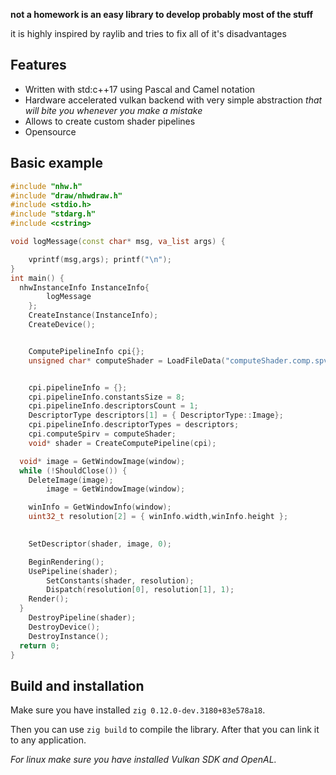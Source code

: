 
**not a homework is an easy library to develop probably most of the stuff**

it is highly inspired by raylib and tries to fix all of it's disadvantages


Features
--------

 - Written with std:c++17 using Pascal and Camel notation
 - Hardware accelerated vulkan backend with very simple abstraction *that will bite you whenever you make a mistake*
 - Allows to create custom shader pipelines
 - Opensource


Basic example
--------------

```cpp
#include "nhw.h"
#include "draw/nhwdraw.h"
#include <stdio.h>
#include "stdarg.h"
#include <cstring>

void logMessage(const char* msg, va_list args) {

	vprintf(msg,args); printf("\n");
}
int main() {
  nhwInstanceInfo InstanceInfo{
		logMessage
	};
	CreateInstance(InstanceInfo);
	CreateDevice();


	ComputePipelineInfo cpi{};
	unsigned char* computeShader = LoadFileData("computeShader.comp.spv", &cpi.computeSpirvSize);


	cpi.pipelineInfo = {};
	cpi.pipelineInfo.constantsSize = 8;
	cpi.pipelineInfo.descriptorsCount = 1;
	DescriptorType descriptors[1] = { DescriptorType::Image};
	cpi.pipelineInfo.descriptorTypes = descriptors;
	cpi.computeSpirv = computeShader;
	void* shader = CreateComputePipeline(cpi);

  void* image = GetWindowImage(window);
  while (!ShouldClose()) {
    DeleteImage(image);
		image = GetWindowImage(window);

    winInfo = GetWindowInfo(window);
    uint32_t resolution[2] = { winInfo.width,winInfo.height };
    

    SetDescriptor(shader, image, 0);

    BeginRendering();
    UsePipeline(shader);
		SetConstants(shader, resolution);
		Dispatch(resolution[0], resolution[1], 1);
    Render();
  }
	DestroyPipeline(shader);
	DestroyDevice();
	DestroyInstance();
  return 0;
}

```

Build and installation
----------------------

Make sure you have installed `zig 0.12.0-dev.3180+83e578a18`. 

Then you can use `zig build` to compile the library. After that you can link it to any application.

*For linux make sure you have installed Vulkan SDK and OpenAL.*
